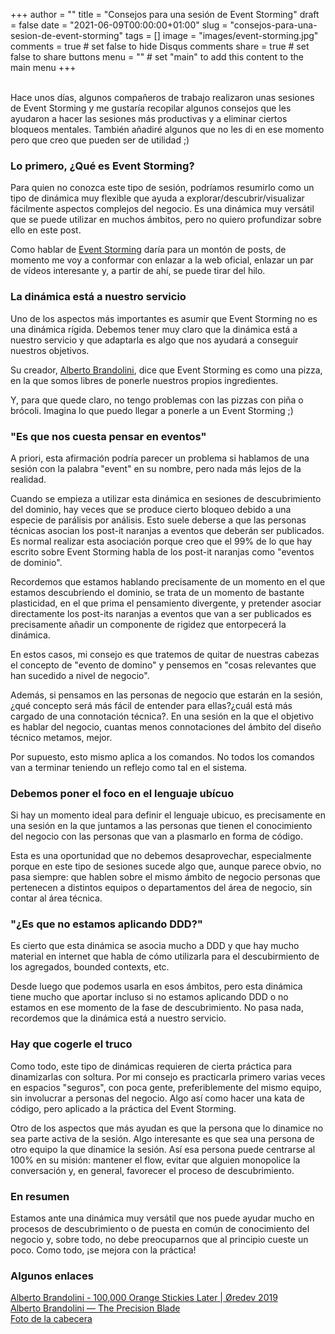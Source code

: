 +++
author = ""
title = "Consejos para una sesión de Event Storming"
draft = false
date = "2021-06-09T00:00:00+01:00"
slug = "consejos-para-una-sesion-de-event-storming"
tags = []
image = "images/event-storming.jpg"
comments = true     # set false to hide Disqus comments
share = true        # set false to share buttons
menu = ""           # set "main" to add this content to the main menu
+++

\
Hace unos días, algunos compañeros de trabajo realizaron unas sesiones de Event Storming y me gustaría recopilar algunos consejos que les ayudaron a hacer las sesiones más productivas y a eliminar ciertos bloqueos mentales. También añadiré algunos que no les di en ese momento pero que creo que pueden ser de utilidad ;)

### Lo primero, ¿Qué es Event Storming?

Para quien no conozca este tipo de sesión, podríamos resumirlo como un tipo de dinámica muy flexible que ayuda a explorar/descubrir/visualizar fácilmente aspectos complejos del negocio. Es una dinámica muy versátil que se puede utilizar en muchos ámbitos, pero no quiero profundizar sobre ello en este post.

Como hablar de [Event Storming](https://www.eventstorming.com/) daría para un montón de posts, de momento me voy a conformar con enlazar a la web oficial, enlazar un par de vídeos interesante y, a partir de ahí, se puede tirar del hilo.

### La dinámica está a nuestro servicio

Uno de los aspectos más importantes es asumir que Event Storming no es una dinámica rígida. Debemos tener muy claro que la dinámica está a nuestro servicio y que adaptarla es algo que nos ayudará a conseguir nuestros objetivos.

Su creador, [Alberto Brandolini](https://twitter.com/ziobrando), dice que Event Storming es como una pizza, en la que somos libres de ponerle nuestros propios ingredientes.

Y, para que quede claro, no tengo problemas con las pizzas con piña o brócoli. Imagina lo que puedo llegar a ponerle a un Event Storming ;)

### "Es que nos cuesta pensar en eventos"

A priori, esta afirmación podría parecer un problema si hablamos de una sesión con la palabra "event" en su nombre, pero nada más lejos de la realidad.

Cuando se empieza a utilizar esta dinámica en sesiones de descubrimiento del dominio, hay veces que se produce cierto bloqueo debido a una especie de parálisis por análisis. Esto suele deberse a que las personas técnicas asocian los post-it naranjas a eventos que deberán ser publicados. Es normal realizar esta asociación porque creo que el 99% de lo que hay escrito sobre Event Storming habla de los post-it naranjas como "eventos de dominio".

Recordemos que estamos hablando precisamente de un momento en el que estamos descubriendo el dominio, se trata de un momento de bastante plasticidad, en el que prima el pensamiento divergente, y pretender asociar directamente los post-its naranjas a eventos que van a ser publicados es precisamente añadir un componente de rigidez que entorpecerá la dinámica.

En estos casos, mi consejo es que tratemos de quitar de nuestras cabezas el concepto de "evento de domino" y pensemos en "cosas relevantes que han sucedido a nivel de negocio".

Además, si pensamos en las personas de negocio que estarán en la sesión, ¿qué concepto será más fácil de entender para ellas?¿cuál está más cargado de una connotación técnica?. En una sesión en la que el objetivo es hablar del negocio, cuantas menos connotaciones del ámbito del diseño técnico metamos, mejor.

Por supuesto, esto mismo aplica a los comandos. No todos los comandos van a terminar teniendo un reflejo como tal en el sistema.

### Debemos poner el foco en el lenguaje ubícuo

Si hay un momento ideal para definir el lenguaje ubicuo, es precisamente en una sesión en la que juntamos a las personas que tienen el conocimiento del negocio con las personas que van a plasmarlo en forma de código.

Esta es una oportunidad que no debemos desaprovechar, especialmente porque en este tipo de sesiones sucede algo que, aunque parece obvio, no pasa siempre: que hablen sobre el mismo ámbito de negocio personas que pertenecen a distintos equipos o departamentos del área de negocio, sin contar al área técnica.

### "¿Es que no estamos aplicando DDD?"

Es cierto que esta dinámica se asocia mucho a DDD y que hay mucho material en internet que habla de cómo utilizarla para el descubirmiento de los agregados, bounded contexts, etc.

Desde luego que podemos usarla en esos ámbitos, pero esta dinámica tiene mucho que aportar incluso si no estamos aplicando DDD o no estamos en ese momento de la fase de descubrimiento. No pasa nada, recordemos que la dinámica está a nuestro servicio.

### Hay que cogerle el truco

Como todo, este tipo de dinámicas requieren de cierta práctica para dinamizarlas con soltura. Por mi consejo es practicarla primero varias veces en espacios "seguros", con poca gente, preferiblemente del mismo equipo, sin involucrar a personas del negocio. Algo así como hacer una kata de código, pero aplicado a la práctica del Event Storming.

Otro de los aspectos que más ayudan es que la persona que lo dinamice no sea parte activa de la sesión. Algo interesante es que sea una persona de otro equipo la que dinamice la sesión. Así esa persona puede centrarse al 100% en su misión: mantener el flow, evitar que alguien monopolice la conversación y, en general, favorecer el proceso de descubrimiento.

### En resumen

Estamos ante una dinámica muy versátil que nos puede ayudar mucho en procesos de descubrimiento o de puesta en común de conocimiento del negocio y, sobre todo, no debe preocuparnos que al principio cueste un poco. Como todo, ¡se mejora con la práctica!

### Algunos enlaces

[Alberto Brandolini - 100,000 Orange Stickies Later | Øredev 2019](https://www.youtube.com/watch?v=fGm62ra_mQ8)\
[Alberto Brandolini — The Precision Blade](https://www.youtube.com/watch?v=lG46Yo_9DPc)\
[Foto de la cabecera](https://commons.wikimedia.org/wiki/File:Event_Storming_example_process.jpg)

